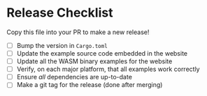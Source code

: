 # Release Checklist

Copy this file into your PR to make a new release!

- [ ] Bump the version in `Cargo.toml`
- [ ] Update the example source code embedded in the website
- [ ] Update all the WASM binary examples for the website
- [ ] Verify, on each major platform, that all examples work correctly
- [ ] Ensure *all* dependencies are up-to-date
- [ ] Make a git tag for the release (done after merging)
